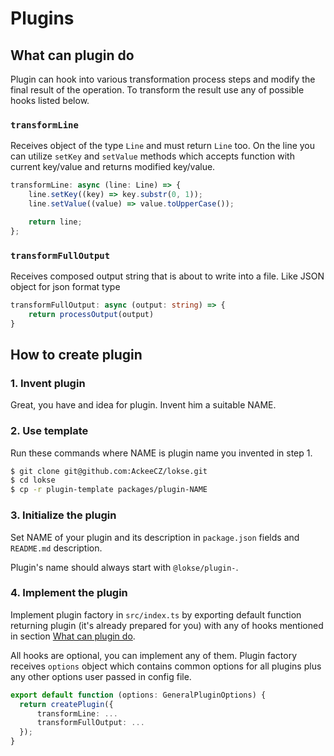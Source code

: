 # Plugins

## What can plugin do

Plugin can hook into various transformation process steps and modify the final result of the operation. To transform the result use any of possible hooks listed below.

### `transformLine`

Receives object of the type `Line` and must return `Line` too. On the line you can utilize `setKey` and `setValue` methods which accepts function with current key/value and returns modified key/value.

```ts
transformLine: async (line: Line) => {
    line.setKey((key) => key.substr(0, 1));
    line.setValue((value) => value.toUpperCase());

    return line;
};
```

### `transformFullOutput`

Receives composed output string that is about to write into a file. Like JSON object for json format type

```ts
transformFullOutput: async (output: string) => {
    return processOutput(output)
}
```

## How to create plugin

### 1. Invent plugin

Great, you have and idea for plugin. Invent him a suitable NAME.

### 2. Use template 

Run these commands where NAME is plugin name you invented in step 1.

```sh
$ git clone git@github.com:AckeeCZ/lokse.git
$ cd lokse
$ cp -r plugin-template packages/plugin-NAME
```

### 3. Initialize the plugin 
Set NAME of your plugin and its description in `package.json` fields and `README.md` description. 

Plugin's name should always start with `@lokse/plugin-`.

### 4. Implement the plugin 

Implement plugin factory in `src/index.ts` by exporting default function returning plugin (it's already prepared for you) with any of hooks mentioned in section [What can plugin do](#what-can-plugin-do).

All hooks are optional, you can implement any of them. Plugin factory receives `options` object which contains common options for all plugins  plus any other options user passed in config file.

```ts
export default function (options: GeneralPluginOptions) {
  return createPlugin({
      transformLine: ...
      transformFullOutput: ...
  });
}

```
